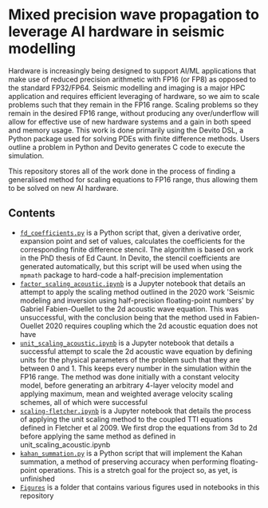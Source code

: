 # Mixed precision wave propagation to leverage AI hardware in seismic modelling

Hardware is increasingly being designed to support AI/ML applications that make use of reduced precision arithmetic with FP16 (or FP8) as opposed to the standard FP32/FP64.
Seismic modelling and imaging is a major HPC application and requires efficient leveraging of hardware, so we aim to scale problems such that they remain in the FP16 range.
Scaling problems so they remain in the desired FP16 range, without producing any over/underflow will allow for effective use of new hardware systems and a gain in both speed and memory usage.
This work is done primarily using the Devito DSL, a Python package used for solving PDEs with finite difference methods. Users outline a problem in Python and Devito generates C code to execute the simulation.

This repository stores all of the work done in the process of finding a generalised method for scaling equations to FP16 range, thus allowing them to be solved on new AI hardware.

## Contents
- [`fd_coefficients.py`](./fd_coefficients.py) is a Python script that, given a derivative order, expansion point and set of values, calculates the coefficients for the corresponding finite difference stencil. The algorithm is based on work in the PhD thesis of Ed Caunt. In Devito, the stencil coefficients are generated automatically, but this script will be used when using the `mpmath` package to hard-code a half-precision implementation
- [`factor_scaling_acoustic.ipynb`](./factor_scaling_acoustic.ipynb) is a Jupyter notebook that details an attempt to apply the scaling method outlined in the 2020 work 'Seismic modeling and inversion using half-precision floating-point numbers' by Gabriel Fabien-Ouellet to the 2d acoustic wave equation. This was unsuccessful, with the conclusion being that the method used in Fabien-Ouellet 2020 requires coupling which the 2d acoustic equation does not have
- [`unit_scaling_acoustic.ipynb`](./unit_scaling_acoustic.ipynb) is a Jupyter notebook that details a successful attempt to scale the 2d acoustic wave equation by defining units for the physical parameters of the problem such that they are between 0 and 1. This keeps every number in the simulation within the FP16 range. The method was done initially with a constant velocity model, before generating an arbitrary 4-layer velocity model and applying maximum, mean and weighted average velocity scaling schemes, all of which were successful
- [`scaling-fletcher.ipynb`](./scaling-fletcher.ipynb) is a Jupyter notebook that details the process of applying the unit scaling method to the coupled TTI equations defined in Fletcher et al 2009. We first drop the equations from 3d to 2d before applying the same method as defined in unit_scaling_acoustic.ipynb
- [`kahan_summation.py`](./kahan_summation.py) is a Python script that will implement the Kahan summation, a method of preserving accuracy when performing floating-point operations. This is a stretch goal for the project so, as yet, is unfinished
- [`Figures`](./Figures) is a folder that contains various figures used in notebooks in this repository 
